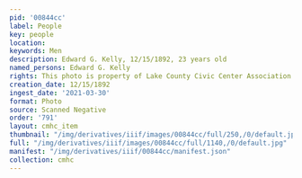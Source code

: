 ```yaml
---
pid: '00844cc'
label: People
key: people
location: 
keywords: Men
description: Edward G. Kelly, 12/15/1892, 23 years old
named_persons: Edward G. Kelly
rights: This photo is property of Lake County Civic Center Association.
creation_date: 12/15/1892
ingest_date: '2021-03-30'
format: Photo
source: Scanned Negative
order: '791'
layout: cmhc_item
thumbnail: "/img/derivatives/iiif/images/00844cc/full/250,/0/default.jpg"
full: "/img/derivatives/iiif/images/00844cc/full/1140,/0/default.jpg"
manifest: "/img/derivatives/iiif/00844cc/manifest.json"
collection: cmhc
---
```

